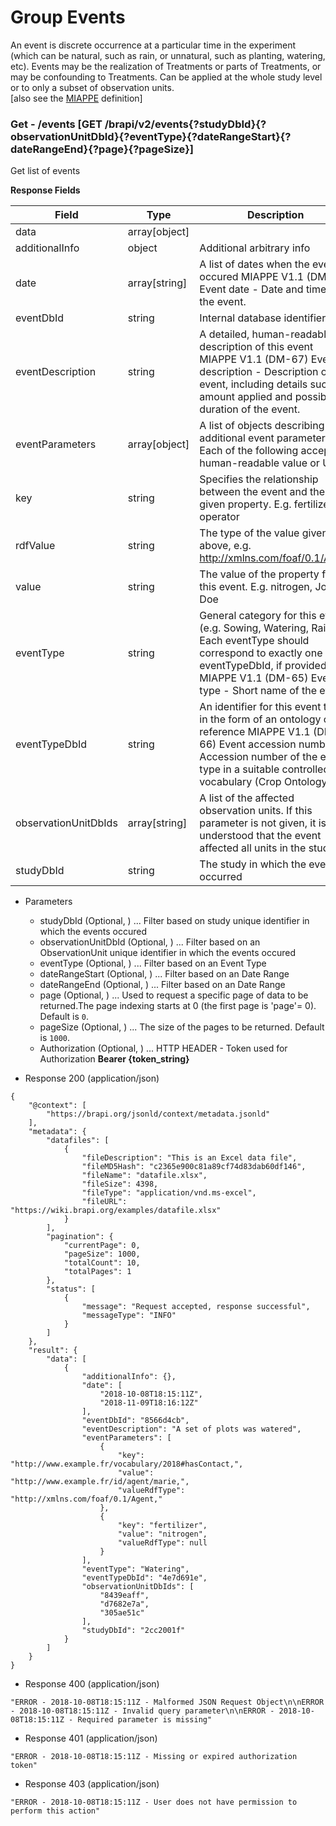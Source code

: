 # Group Events

An event is discrete occurrence at a particular time in the experiment (which can be natural, such as rain, or unnatural, such as planting, watering, etc). Events may be the realization of Treatments or parts of Treatments, or may be confounding to Treatments. Can be applied at the whole study level or to only a subset of observation units.  
[also see the [MIAPPE](https://www.miappe.org/) definition]




### Get - /events [GET /brapi/v2/events{?studyDbId}{?observationUnitDbId}{?eventType}{?dateRangeStart}{?dateRangeEnd}{?page}{?pageSize}]

Get list of events



**Response Fields** 

|Field|Type|Description|
|---|---|---| 
|data|array[object]||
|additionalInfo|object|Additional arbitrary info|
|date|array[string]|A list of dates when the event occured  MIAPPE V1.1 (DM-68) Event date - Date and time of the event.|
|eventDbId|string|Internal database identifier|
|eventDescription|string|A detailed, human-readable description of this event  MIAPPE V1.1 (DM-67) Event description - Description of the event, including details such as amount applied and possibly duration of the event. |
|eventParameters|array[object]|A list of objects describing additional event parameters. Each of the following accepts a human-readable value or URI|
|key|string|Specifies the relationship between the event and the given property. E.g. fertilizer, operator|
|rdfValue|string|The type of the value given above, e.g. http://xmlns.com/foaf/0.1/Agent|
|value|string|The value of the property for this event. E.g. nitrogen, John Doe|
|eventType|string|General category for this event (e.g. Sowing, Watering, Rain). Each eventType should correspond to exactly one eventTypeDbId, if provided.  MIAPPE V1.1 (DM-65) Event type - Short name of the event.|
|eventTypeDbId|string|An identifier for this event type, in the form of an ontology class reference  MIAPPE V1.1 (DM-66) Event accession number - Accession number of the event type in a suitable controlled vocabulary (Crop Ontology).|
|observationUnitDbIds|array[string]|A list of the affected observation units. If this parameter is not given, it is understood that the event affected all units in the study|
|studyDbId|string|The study in which the event occurred|


 

+ Parameters
    + studyDbId (Optional, ) ... Filter based on study unique identifier in which the events occured
    + observationUnitDbId (Optional, ) ... Filter based on an ObservationUnit unique identifier in which the events occured
    + eventType (Optional, ) ... Filter based on an Event Type
    + dateRangeStart (Optional, ) ... Filter based on an Date Range
    + dateRangeEnd (Optional, ) ... Filter based on an Date Range
    + page (Optional, ) ... Used to request a specific page of data to be returned.The page indexing starts at 0 (the first page is 'page'= 0). Default is `0`.
    + pageSize (Optional, ) ... The size of the pages to be returned. Default is `1000`.
    + Authorization (Optional, ) ... HTTP HEADER - Token used for Authorization <strong> Bearer {token_string} </strong>




+ Response 200 (application/json)
```
{
    "@context": [
        "https://brapi.org/jsonld/context/metadata.jsonld"
    ],
    "metadata": {
        "datafiles": [
            {
                "fileDescription": "This is an Excel data file",
                "fileMD5Hash": "c2365e900c81a89cf74d83dab60df146",
                "fileName": "datafile.xlsx",
                "fileSize": 4398,
                "fileType": "application/vnd.ms-excel",
                "fileURL": "https://wiki.brapi.org/examples/datafile.xlsx"
            }
        ],
        "pagination": {
            "currentPage": 0,
            "pageSize": 1000,
            "totalCount": 10,
            "totalPages": 1
        },
        "status": [
            {
                "message": "Request accepted, response successful",
                "messageType": "INFO"
            }
        ]
    },
    "result": {
        "data": [
            {
                "additionalInfo": {},
                "date": [
                    "2018-10-08T18:15:11Z",
                    "2018-11-09T18:16:12Z"
                ],
                "eventDbId": "8566d4cb",
                "eventDescription": "A set of plots was watered",
                "eventParameters": [
                    {
                        "key": "http://www.example.fr/vocabulary/2018#hasContact,",
                        "value": "http://www.example.fr/id/agent/marie,",
                        "valueRdfType": "http://xmlns.com/foaf/0.1/Agent,"
                    },
                    {
                        "key": "fertilizer",
                        "value": "nitrogen",
                        "valueRdfType": null
                    }
                ],
                "eventType": "Watering",
                "eventTypeDbId": "4e7d691e",
                "observationUnitDbIds": [
                    "8439eaff",
                    "d7682e7a",
                    "305ae51c"
                ],
                "studyDbId": "2cc2001f"
            }
        ]
    }
}
```

+ Response 400 (application/json)
```
"ERROR - 2018-10-08T18:15:11Z - Malformed JSON Request Object\n\nERROR - 2018-10-08T18:15:11Z - Invalid query parameter\n\nERROR - 2018-10-08T18:15:11Z - Required parameter is missing"
```

+ Response 401 (application/json)
```
"ERROR - 2018-10-08T18:15:11Z - Missing or expired authorization token"
```

+ Response 403 (application/json)
```
"ERROR - 2018-10-08T18:15:11Z - User does not have permission to perform this action"
```


